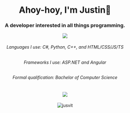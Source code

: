 <h1 align="center">Ahoy-hoy, I'm Justin👋</h1>
<h3 align="center">A developer interested in all things programming.</h3>
<p align="center">
  <a href="www.justvit.com">
    <img src="https://img.shields.io/badge/website-000000?style=for-the-badge&logo=About.me&logoColor=white" />
  </a>
</p>

<h6 align="center">Languages I use: C#, Python, C++, and HTML/CSS/JS/TS</h6>
<h6 align="center">Frameworks I use: ASP.NET and Angular</h6>

<h6 align="center">Formal qualification: Bachelor of Computer Science</h6>

<h1 align="center">
  <img src="https://github-readme-stats.vercel.app/api/?username=jusvit&show_icons=true&title_color=fff&icon_color=79ff97&text_color=9f9f9f&bg_color=151515&count_private=true&hide_rank=true" />
</h1>

<p align="center"> <img src="https://komarev.com/ghpvc/?username=jusvit" alt="jusvit" /> </p>
